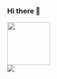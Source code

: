 ### Hi there 👋

<div id="header" align="left">
  <img src="https://media.giphy.com/media/13FrpeVH09Zrb2/giphy.gif" width="100"/>
</div>

<div id="badges">
  <a href="https://www.linkedin.com/in/sergei-shabanov-018914244/" target="_blank">
    <img src="https://img.shields.io/badge/-LinkedIn%20-blue">
  </a>
</div>

<!--
**SergeiShabanov1989/SergeiShabanov1989** is a ✨ _special_ ✨ repository because its `README.md` (this file) appears on your GitHub profile.

Here are some ideas to get you started:

- 🔭 I’m currently working on ...
- 🌱 I’m currently learning ...
- 👯 I’m looking to collaborate on ...
- 🤔 I’m looking for help with ...
- 💬 Ask me about ...
- 📫 How to reach me: ...
- 😄 Pronouns: ...
- ⚡ Fun fact: ...
-->
